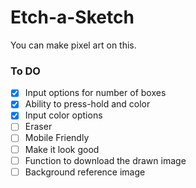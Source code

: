 # Etch-a-Sketch
You can make pixel art on this.

### To DO
- [x] Input options for number of boxes
- [x] Ability to press-hold and color
- [x] Input color options
- [ ] Eraser
- [ ] Mobile Friendly
- [ ] Make it look good
- [ ] Function to download the drawn image
- [ ] Background reference image